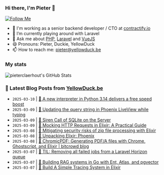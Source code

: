 ### Hi there, I'm Pieter 👋  
[![Follow Me](https://img.shields.io/github/followers/pieterclaerhout?label=Follow&style=social)](https://github.com/pieterclaerhout)

- 🏢 I'm working as a senior backend developer / CTO at [contractify.io](https://contractify.io)
- 🌱 I’m currently playing around with Laravel
- 💬 Ask me about [PHP](https://php.net), [Laravel](http://laravel.com) and [VueJS](https://vuejs.org)
- 😄 Pronouns: Pieter, Duckie, YellowDuck
- 📫 How to reach me: pieter@yellowduck.be

### My stats

![pieterclaerhout's GitHub Stats](https://github-readme-stats.vercel.app/api?username=pieterclaerhout&show_icons=true&count_private=true&line_height=40)

### 📩 Latest Blog Posts from [YellowDuck.be](https://www.yellowduck.be/)
<!-- BLOG-POST-LIST:START -->
- `2025-03-10` | [🔗 A new interpreter in Python 3.14 delivers a free speed boost](https://www.yellowduck.be/posts/a-new-interpreter-in-python-3-14-delivers-a-free-speed-boost)  
- `2025-03-09` | [🐥 Updating the query string in Phoenix LiveView while typing](https://www.yellowduck.be/posts/updating-the-query-string-in-phoenix-liveview-while-typing)  
- `2025-03-09` | [🔗 Siren Call of SQLite on the Server](https://www.yellowduck.be/posts/siren-call-of-sqlite-on-the-server)  
- `2025-03-09` | [🔗 Mocking HTTP Requests in Elixir: A Practical Guide](https://www.yellowduck.be/posts/mocking-http-requests-in-elixir-a-practical-guide)  
- `2025-03-08` | [🐥 Mitigating security risks of zip file processing with Elixir](https://www.yellowduck.be/posts/mitigating-security-risks-of-zip-file-processing-with-elixir)  
- `2025-03-08` | [🔗 Unpacking Elixir: Phoenix](https://www.yellowduck.be/posts/unpacking-elixir-phoenix)  
- `2025-03-08` | [🔗 ChromicPDF: Generating PDF/A files with Chrome, Ghostscript, and Elixir | bitcrowd blog](https://www.yellowduck.be/posts/chromicpdf-generating-pdf-a-files-with-chrome-ghostscript-and-elixir-bitcrowd-blog)  
- `2025-03-07` | [🐥 TIL: Removing all failed jobs from a Laravel Horizon queue](https://www.yellowduck.be/posts/til-removing-all-failed-jobs-from-a-laravel-horizon-queue)  
- `2025-03-07` | [🔗 Building RAG systems in Go with Ent, Atlas, and pgvector](https://www.yellowduck.be/posts/building-rag-systems-in-go-with-ent-atlas-and-pgvector)  
- `2025-03-07` | [🔗 Build A Simple Tracing System in Elixir](https://www.yellowduck.be/posts/build-a-simple-tracing-system-in-elixir)  

<!-- BLOG-POST-LIST:END -->
